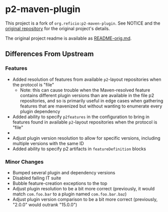 # p2-maven-plugin

This project is a fork of `org.reficio:p2-maven-plugin`. See NOTICE and the [original repository](https://github.com/reficio/p2-maven-plugin) for the original project's details.

The original project readme is available as [README-orig.md](README-orig.md).

## Differences From Upstream

### Features

- Added resolution of features from available `p2`-layout repositories when the protocol is "file"
  - Note: this can cause trouble when the Maven-resolved feature contains different plugin versions than are available in the file p2 repositories, and so is primarily useful in edge cases when gathering features that are mavenized but without wanting to enumerate every plugin dependency
- Added ability to specify `p2features` in the configuration to bring in features found in available `p2`-layout repositories when the protocol is "file"
- 
- Adjust plugin version resolution to allow for specific versions, including multiple versions with the same ID
- Added ability to specify p2 artifacts in `featureDefinition` blocks

### Minor Changes

- Bumped several plugin and dependency versions
- Disabled failing IT suite
- Bubble feature-creation exceptions to the top
- Adjust plugin resolution to be a bit more correct (previously, it would match `com.foo.bar` to a plugin named `com.foo.bar.baz`)
- Adjust plugin version comparison to be a bit more correct (previously, "2.0.0" would outrank "15.0.0")

#### 